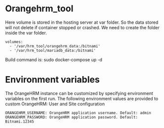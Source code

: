 # Orangehrm_tool

Here volume is stored in the hosting server at var folder. So the data stored will not delete if container stopped or crashed. 
We need to create the folder inside the var folder.

    volumes:
      - '/var/hrm_tool/orangehrm_data:/bitnami'
      - '/var/hrm_tool/mariadb_data:/bitnami'

Build command is: sudo docker-compose up -d

# Environment variables

The OrangeHRM instance can be customized by specifying environment variables on the first run. The following environment values are provided to custom OrangeHRM:
User and Site configuration

    ORANGEHRM_USERNAME: OrangeHRM application username. Default: admin
    ORANGEHRM_PASSWORD: OrangeHRM application password. Default: Bitnami.12345

